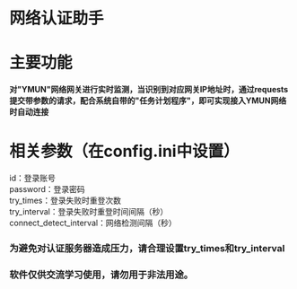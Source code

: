 # 网络认证助手
# 主要功能
**对"YMUN"网络网关进行实时监测，当识别到对应网关IP地址时，通过requests提交带参数的请求，配合系统自带的"任务计划程序"，即可实现接入YMUN网络时自动连接**

# 相关参数（在config.ini中设置）
id：登录账号  
password：登录密码  
try_times：登录失败时重登次数  
try_interval：登录失败时重登时间间隔（秒）  
connect_detect_interval：网络检测间隔（秒）

### 为避免对认证服务器造成压力，请合理设置try_times和try_interval
### 软件仅供交流学习使用，请勿用于非法用途。
